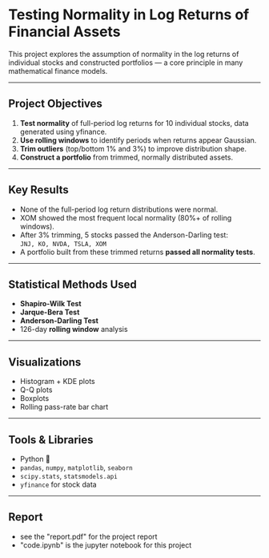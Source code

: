 # Testing Normality in Log Returns of Financial Assets

This project explores the assumption of normality in the log returns of individual stocks and constructed portfolios — a core principle in many mathematical finance models.

---

##  Project Objectives

1. **Test normality** of full-period log returns for 10 individual stocks, data generated using yfinance.
2. **Use rolling windows** to identify periods when returns appear Gaussian.
3. **Trim outliers** (top/bottom 1% and 3%) to improve distribution shape.
4. **Construct a portfolio** from trimmed, normally distributed assets.

---

## Key Results

- None of the full-period log return distributions were normal.
- XOM showed the most frequent local normality (80%+ of rolling windows).
- After 3% trimming, 5 stocks passed the Anderson-Darling test:  
  `JNJ, KO, NVDA, TSLA, XOM`
- A portfolio built from these trimmed returns **passed all normality tests**.

---

## Statistical Methods Used

- **Shapiro-Wilk Test**
- **Jarque-Bera Test**
- **Anderson-Darling Test**
- 126-day **rolling window** analysis

---

## Visualizations

- Histogram + KDE plots
- Q-Q plots
- Boxplots
- Rolling pass-rate bar chart

---

## Tools & Libraries

- Python 🐍
- `pandas`, `numpy`, `matplotlib`, `seaborn`  
- `scipy.stats`, `statsmodels.api`
- `yfinance` for stock data

---
## Report 
- see the "report.pdf" for the project report 
- "code.ipynb" is the jupyter notebook for this project
